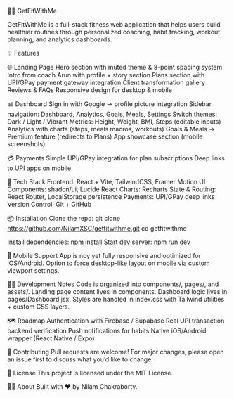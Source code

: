 🏃‍♂️ GetFitWithMe

GetFitWithMe is a full-stack fitness web application that helps users build healthier routines through personalized coaching, habit tracking, workout planning, and analytics dashboards.

✨ Features

🌐 Landing Page
Hero section with muted theme & 8-point spacing system
Intro from coach Arun with profile + story section
Plans section with UPI/GPay payment gateway integration
Client transformation gallery
Reviews & FAQs
Responsive design for desktop & mobile

📊 Dashboard
Sign in with Google → profile picture integration
Sidebar navigation: Dashboard, Analytics, Goals, Meals, Settings
Switch themes: Dark / Light / Vibrant
Metrics: Height, Weight, BMI, Steps (editable inputs)
Analytics with charts (steps, meals macros, workouts)
Goals & Meals → Premium feature (redirects to Plans)
App showcase section (mobile screenshots)

💳 Payments
Simple UPI/GPay integration for plan subscriptions
Deep links to UPI apps on mobile

🚀 Tech Stack
Frontend: React + Vite, TailwindCSS, Framer Motion
UI Components: shadcn/ui, Lucide React
Charts: Recharts
State & Routing: React Router, LocalStorage persistence
Payments: UPI/GPay deep links
Version Control: Git + GitHub

📦 Installation
Clone the repo:
git clone https://github.com/NilamXSC/getfitwithme.git
cd getfitwithme

Install dependencies:
npm install
Start dev server:
npm run dev

📱 Mobile Support
App is noy yet fully responsive and optimized for iOS/Android.
Option to force desktop-like layout on mobile via custom viewport settings.

🧑‍💻 Development Notes
Code is organized into components/, pages/, and assets/.
Landing page content lives in components.
Dashboard logic lives in pages/Dashboard.jsx.
Styles are handled in index.css with Tailwind utilities + custom CSS layers.

🗺️ Roadmap
 Authentication with Firebase / Supabase
 Real UPI transaction backend verification
 Push notifications for habits
 Native iOS/Android wrapper (React Native / Expo)

🤝 Contributing
Pull requests are welcome! For major changes, please open an issue first to discuss what you’d like to change.

📄 License
This project is licensed under the MIT License.

👨‍🏫 About
Built with ❤️ by Nilam Chakraborty.
